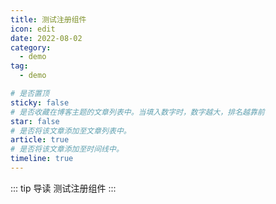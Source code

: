 ```yaml
---
title: 测试注册组件
icon: edit
date: 2022-08-02
category:
  - demo
tag:
  - demo

# 是否置顶
sticky: false
# 是否收藏在博客主题的文章列表中。当填入数字时，数字越大，排名越靠前
star: false
# 是否将该文章添加至文章列表中。
article: true
# 是否将该文章添加至时间线中。
timeline: true
---
```

::: tip 导读
测试注册组件
:::
<!-- more -->

<Demo></Demo>